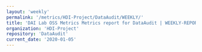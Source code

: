 ```yaml
---
layout: 'weekly'
permalink: '/metrics/HDI-Project/DataAudit/WEEKLY/'
title: 'DAI Lab OSS Metrics Metrics report for DataAudit | WEEKLY-REPORT-2020-01-05'
organization: 'HDI-Project'
repository: 'DataAudit'
current_date: '2020-01-05'
---
```

